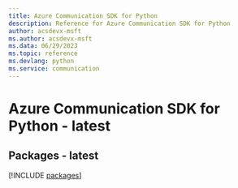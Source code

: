 ```yaml
---
title: Azure Communication SDK for Python
description: Reference for Azure Communication SDK for Python
author: acsdevx-msft
ms.author: acsdevx-msft
ms.data: 06/29/2023
ms.topic: reference
ms.devlang: python
ms.service: communication
---
```

# Azure Communication SDK for Python - latest
## Packages - latest
[!INCLUDE [packages](communication-index.md)]